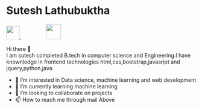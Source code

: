 # **Sutesh Lathubuktha**
<a href="https://www.linkedin.com/in/sutesh-latchubuktha-87816b162/"><img src="https://cdn-icons-png.flaticon.com/512/174/174857.png" height="35">
</a>&nbsp;&nbsp;&nbsp;
<a href="mailto:lsutesh01@gmail.com" style="margin-left:50px"><img src="https://cdn-icons-png.flaticon.com/512/732/732200.png" width = "40" >
</a>  

Hi there 👋  
I am sutesh completed B.tech  in computer science and Engineering.I have knownledge in frontend technologies html,css,bootstrap,javasript and jquery,python,java.

- 👀 I’m interested in Data science, machine learning and web development
- 🌱 I’m currently learning machine learning
- 💞️ I’m looking to collaborate on projects
- 📫 How to reach me through mail Above

<!---
sutesh-latchubuktha/sutesh-latchubuktha is a ✨ special ✨ repository because its `README.md` (this file) appears on your GitHub profile.
You can click the Preview link to take a look at your changes.
--->
